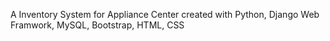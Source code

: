 A Inventory System for Appliance Center created with Python, Django Web Framwork, MySQL, Bootstrap, HTML, CSS
